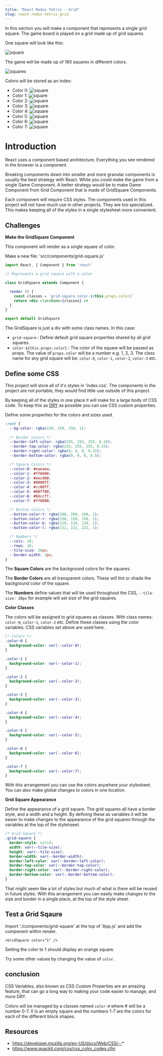 ```yaml
---
title: "React Redux Tetris - Grid"
slug: react-redux-tetris-grid
---
```


In this section you will make a component that represents a single 
grid square. The game board is played on a grid made up of grid 
squares. 

One square will look like this: 

![square](assets/square.png)

The game will be made up of 180 squares in different colors. 

![squares](assets/squares.png)

Colors will be stored as an index:

- Color 0: ![square](assets/square-0.png)
- Color 1: ![square](assets/square-1.png)
- Color 2: ![square](assets/square-2.png)
- Color 3: ![square](assets/square-3.png)
- Color 4: ![square](assets/square-4.png)
- Color 5: ![square](assets/square-5.png)
- Color 6: ![square](assets/square-6.png)
- Color 7: ![square](assets/square-7.png)

# Introduction 

React uses a component based architecture. Everything you see 
rendered in the browser is a component. 

Breaking components down into smaller and more granular 
components is usually the best strategy with React. While you 
could make the game from a single Game Component. A better 
strategy would be to make Game Component from Grid Component 
that is made of GridSquare Components. 
 
Each component will require CSS styles. The components used in 
this project will not have much use in other projects. They are 
too specialized. This makes keeping all of the styles in a single 
stylesheet more convenient. 

## Challenges

**Make the GridSquare Component**

This component will render as a single square of color. 

Make a new file: 'src/components/grid-square.js'

```jsx
import React, { Component } from 'react'

// Represents a grid square with a color

class GridSquare extends Component {

  render () {
    const classes = `grid-square color-${this.props.color}`
    return <div className={classes} />
  }
}

export default GridSquare
```

The GridSquare is just a div with some class names. In this 
case: 

- `grid-square` : Define default grid square properties shared by all grid squares.
- `color-${this.props.color}` : The color of the square will be 
passed as props. The value of `props.color` will be a number e.g. 1, 2, 3. 
The class name for any grid square will be: `color-0`, `color-1`, 
`color-2`, `color-3` etc. 

## Define some CSS

This project will store all of it's styles in 'index.css'. The 
components in the project are not portable, they would find 
little use outside of this project. 

By keeping all of the styles in one place it will make for a 
large body of CSS code. To keep this as [DRY](https://en.wikipedia.org/wiki/Don%27t_repeat_yourself) 
as possible you can use CSS custom properties.

Define some properties for the colors and sizes used. 

```css
:root {
  --bg-color: rgba(150, 150, 150, 1);
  
  /* Border Colors */
  --border-left-color: rgba(255, 255, 255, 0.20);
  --border-top-color: rgba(255, 255, 255, 0.33);
  --border-right-color: rgba(0, 0, 0, 0.15);
  --border-bottom-color: rgba(0, 0, 0, 0.5);

  /* Square Colors */
  --color-0: #eaeaea;
  --color-1: #ff6600;
  --color-2: #eec900;
  --color-3: #0000ff;
  --color-4: #cc00ff;
  --color-5: #00ff00;
  --color-6: #66ccff;
  --color-7: #ff0000;

  /* Button Colors */
  --button-color-t: rgba(200, 200, 200, 1);
  --button-color-r: rgba(150, 150, 150, 1);
  --button-color-b: rgba(120, 120, 120, 1);
  --button-color-l: rgba(222, 222, 222, 1);

  /* Numbers */
  --cols: 10;
  --rows: 18;
  --tile-size: 20px;
  --border-width: 5px;
}
```

The **Square Colors** are the background colors for the 
squares. 

The **Border Colors** are all transparent colors. These will 
tint or shade the background color of the square. 

The **Numbers** define values that will be used throughout 
the CSS, `--tile-size: 20px` for example will set size of 
the grid squares.

**Color Classes**

The colors will be assigned to grid squares as classes. 
With class names: `color-0`, `color-1`, `color-2` etc. 
Define these classes using the color variables. CSS 
variables set above are used here. 

```css
/* Colors */
.color-0 {
  background-color: var(--color-0);
}

.color-1 {
  background-color: var(--color-1);
}

.color-2 {
  background-color: var(--color-2);
}

.color-3 {
  background-color: var(--color-3);
}

.color-4 {
  background-color: var(--color-4);
}

.color-5 {
  background-color: var(--color-5);
}

.color-6 {
  background-color: var(--color-6);
}

.color-7 {
  background-color: var(--color-7);
}
```

With this arrangement you can use the colors anywhere your 
stylesheet. You can also make global changes to colors in 
one location. 

**Grid Square Appearance**

Define the appearance of a grid square. The grid squares 
all have a border style, and a width and a height. By defining 
these as variables it will be easier to make changes to the 
appearance of the grid squares through the variables at the 
top of the stylehseet. 

```css
/* Grid Square */
.grid-square {
  border-style: solid;
  width: var(--tile-size);
  height: var(--tile-size);
  border-width: var(--border-width);
  border-left-color: var(--border-left-color);
  border-top-color: var(--border-top-color);
  border-right-color: var(--border-right-color);
  border-bottom-color: var(--border-bottom-color);
}
```

That might seem like a lot of styles but much of what is 
there will be reused in future styles. With this arrangement 
you can easily make changes to the size and border in a 
single place, at the top of the style sheet. 

## Test a Grid Sqaure

Import './components/grid-square' at the top of 'App.js'
and add the component within render. 

`<GridSquare color="1" />`

Setting the color to 1 should display an orange square. 

Try some other values by changing the value of `color`. 

## conclusion

CSS Variables, also known as CSS Custom Properties are an 
amazing feature, that can go a long way to making your code
easier to manage, and more DRY. 

Colors will be managed by a classes named `color-#` where # will 
be a number 0-7. 0 is an empty square and the numbers 1-7 are 
the colors for each of the different block shapes. 

## Resources

- https://developer.mozilla.org/en-US/docs/Web/CSS/--*
- https://www.quackit.com/css/css_color_codes.cfm
